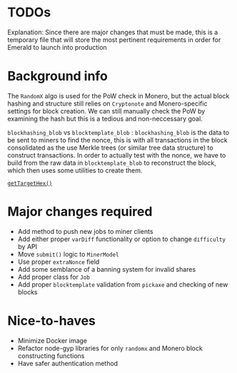 # TODOs

Explanation: Since there are major changes that must be made, this is a temporary file that will store the most pertinent requirements in order for Emerald to launch into production

# Background info
The `RandomX` algo is used for the PoW check in Monero, but the actual block hashing and structure still relies on `Cryptonote` and Monero-specific settings for block creation.
We can still manually check the PoW by examining the hash but this is a tedious and non-neccessary goal.

`blockhashing_blob` vs `blocktemplate_blob` : `blockhashing_blob` is the data to be sent to miners to find the nonce, this is with all transactions in the block consolidated as the use Merkle trees (or similar tree data structure) to construct transactions. In order to actually test with the nonce, we have to build from the raw data in `blocktemplate_blob` to reconstruct the block, which then uses some utilities to create them.

[`getTargetHex()`](https://en.bitcoinwiki.org/wiki/Difficulty_in_Mining)

# Major changes required 
- Add method to push new jobs to miner clients
- Add either proper `varDiff` functionality or option to change `difficulty` by API
- Move `submit()` logic to `MinerModel`
- Use proper `extraNonce` field 
- Add some semblance of a banning system for invalid shares
- Add proper class for `Job` 
- Add proper `blocktemplate` validation from `pickaxe` and checking of new blocks

# Nice-to-haves
- Minimize Docker image
- Refactor node-gyp libraries for only `randomx` and Monero block constructing functions
- Have safer authentication method